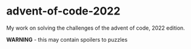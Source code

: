 # advent-of-code-2022

My work on solving the challenges of the advent of code, 2022 edition.

**WARNING** - this may contain spoilers to puzzles
